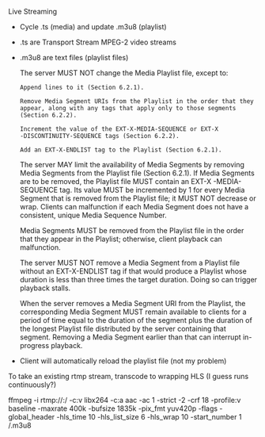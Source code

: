 Live Streaming
- Cycle .ts (media) and update .m3u8 (playlist)
- .ts are Transport Stream MPEG-2 video streams
- .m3u8 are text files (playlist files)

  The server MUST NOT change the Media Playlist file, except to:

      Append lines to it (Section 6.2.1).

      Remove Media Segment URIs from the Playlist in the order that they
      appear, along with any tags that apply only to those segments
      (Section 6.2.2).

      Increment the value of the EXT-X-MEDIA-SEQUENCE or EXT-X
      -DISCONTINUITY-SEQUENCE tags (Section 6.2.2).

      Add an EXT-X-ENDLIST tag to the Playlist (Section 6.2.1).

   The server MAY limit the availability of Media Segments by removing
   Media Segments from the Playlist file (Section 6.2.1).  If Media
   Segments are to be removed, the Playlist file MUST contain an EXT-X
   -MEDIA-SEQUENCE tag.  Its value MUST be incremented by 1 for every
   Media Segment that is removed from the Playlist file; it MUST NOT
   decrease or wrap.  Clients can malfunction if each Media Segment does
   not have a consistent, unique Media Sequence Number.

   Media Segments MUST be removed from the Playlist file in the order
   that they appear in the Playlist; otherwise, client playback can
   malfunction.

   The server MUST NOT remove a Media Segment from a Playlist file
   without an EXT-X-ENDLIST tag if that would produce a Playlist whose
   duration is less than three times the target duration.  Doing so can
   trigger playback stalls.

   When the server removes a Media Segment URI from the Playlist, the
   corresponding Media Segment MUST remain available to clients for a
   period of time equal to the duration of the segment plus the duration
   of the longest Playlist file distributed by the server containing
   that segment.  Removing a Media Segment earlier than that can
   interrupt in-progress playback.
   
- Client will automatically reload the playlist file (not my problem)


To take an existing rtmp stream, transcode to wrapping HLS (I guess runs continuously?)

ffmpeg -i rtmp://<host>:<port>/<stream> -c:v libx264 -c:a aac -ac 1 -strict -2 -crf 18 -profile:v baseline -maxrate 400k -bufsize 1835k -pix_fmt yuv420p -flags -global_header -hls_time 10 -hls_list_size 6 -hls_wrap 10 -start_number 1 <pathToFolderYouWantTo>/<streamName>.m3u8